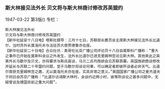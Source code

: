 ### 斯大林接见法外长  贝文将与斯大林商讨修改苏英盟约

1947-03-22
第3版()
专栏：

    斯大林接见法外长
    贝文将与斯大林商讨修改苏英盟约
    【新华社延安十八日电】塔斯社报导：三月十七日，苏联部长委员会主席斯大林接见法外长比道尔，当时苏外长莫洛托夫与法驻苏大使贾德鲁亦在座。
    【新华社延安二十日电】合众社讯：美哥伦比亚广播公司评论员十八日自莫斯科广播称：“重大之事件已开始在莫斯科会议之外发生，法外长比道尔已进克里姆林宫访见斯大林。其他来此之英美外长马歇尔及贝文，亦将要求与斯氏座谈，马贝二氏均亟欲会见苏联首要。英国亟欲商谈修改并延长与苏联二十年盟约问题，至于马歇尔将谈论何事，可以确定者即彼所谈者必非天气。比道尔首获克里姆林宫之邀，尤以莫洛托夫亦在座，实具非常之意义。”美国国家广播公司之麦杰道夫于同日自苏京广播称：“比道尔访谒斯大林时，会谈约近两小时，彼等所谈论之甚多问题中，无疑曾谈及德国目前之重大问题”。
